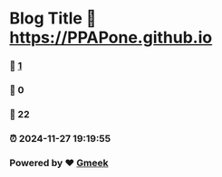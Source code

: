 # Blog Title :link: https://PPAPone.github.io 
### :page_facing_up: [1](https://PPAPone.github.io/tag.html) 
### :speech_balloon: 0 
### :hibiscus: 22 
### :alarm_clock: 2024-11-27 19:19:55 
### Powered by :heart: [Gmeek](https://github.com/Meekdai/Gmeek)
